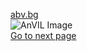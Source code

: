 [abv.bg](https://www.abv.bg)\
![AnVIL Image](https://www.abv.bg/i/abv-logo.svg "ABV Portal Image!")\
[Go to next page](somefile.html)
